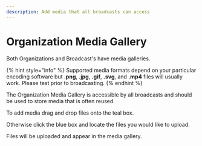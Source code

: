```yaml
---
description: Add media that all broadcasts can access
---
```


# Organization Media Gallery

Both Organizations and Broadcast's have media galleries.&#x20;

{% hint style="info" %}
Supported media formats depend on your particular encoding software but **.png**, **.jpg**, **.gif**, **.svg**, and **.mp4** files will usually work. Please test prior to broadcasting.
{% endhint %}

The Organization Media Gallery is accessible by all broadcasts and should be used to store media that is often reused.&#x20;

To add media drag and drop files onto the teal box.&#x20;

Otherwise click the blue box and locate the files you would like to upload.&#x20;

Files will be uploaded and appear in the media gallery.&#x20;

